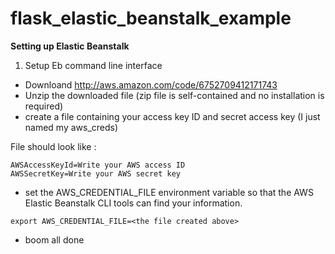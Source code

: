 flask_elastic_beanstalk_example
===============

**Setting up Elastic Beanstalk** 

1) Setup Eb command line interface
* Downloand http://aws.amazon.com/code/6752709412171743
* Unzip the downloaded file (zip file is self-contained and no installation is required)
* create a file containing your access key ID and secret access key (I just named my aws_creds)

File should look like :
``` 
AWSAccessKeyId=Write your AWS access ID
AWSSecretKey=Write your AWS secret key
```

*  set the AWS_CREDENTIAL_FILE environment variable so that the AWS Elastic Beanstalk CLI tools can find your information.
``` 
export AWS_CREDENTIAL_FILE=<the file created above>
``` 
 
* boom all done

